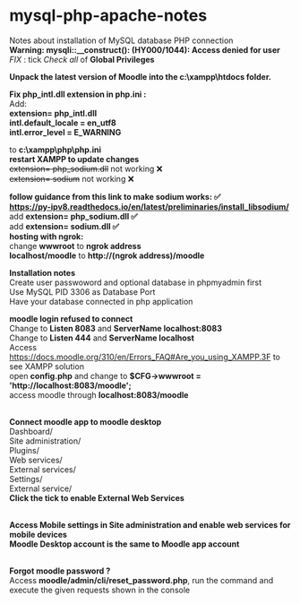 # mysql-php-apache-notes
Notes about installation of MySQL database PHP connection<br>
**Warning: mysqli::__construct(): (HY000/1044): Access denied for user**<br>
_FIX_ : tick _Check all_ of **Global Privileges**<br>

**Unpack the latest version of Moodle into the c:\xampp\htdocs folder.**

**Fix php_intl.dll extension in php.ini :**<br>
Add:<br> 
**extension= php_intl.dll**<br>
**intl.default_locale = en_utf8**<br>
**intl.error_level = E_WARNING**<br>

to **c:\xampp\php\php.ini**<br>
**restart XAMPP to update changes**<br>
~~extension= php_sodium.dll~~ not working ❌<br> 
~~extension= sodium~~ not working ❌<br>

**follow guidance from this link to make sodium works: ✅**<br> 
**https://py-ipv8.readthedocs.io/en/latest/preliminaries/install_libsodium/** <br>
add **extension= php_sodium.dll ✅** <br>
add **extension= sodium.dll ✅** <br>
**hosting with ngrok:** <br>
change **wwwroot** to **ngrok address** <br>
**localhost/moodle** to **http://(ngrok address)/moodle** <br>

**Installation notes** <br>
Create user passwoword and optional database in phpmyadmin first <br>
Use MySQL PID 3306  as Database Port <br>
Have your database connected in php application <br>

**moodle login refused to connect** <br>
Change to **Listen 8083** and **ServerName localhost:8083** <br>
Change to **Listen 444** and **ServerName localhost** <br>
Access https://docs.moodle.org/310/en/Errors_FAQ#Are_you_using_XAMPP.3F to see XAMPP solution <br>
open **config.php** and change to **$CFG->wwwroot   = 'http://localhost:8083/moodle';** <br>
access moodle through **localhost:8083/moodle** <br><br>

**Connect moodle app to moodle desktop** <br>
Dashboard/ <br>
Site administration/ <br>
Plugins/ <br>
Web services/ <br>
External services/ <br>
Settings/<br>
External service/<br>
**Click the tick to enable External Web Services** <br><br>

**Access Mobile settings in Site administration and enable web services for mobile devices** <br>
**Moodle Desktop account is the same to Moodle app account** <br><br>

**Forgot moodle password ?** <br>
Access **moodle/admin/cli/reset_password.php**, run the command and execute the given requests shown in the console <br>

